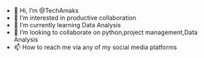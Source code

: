 - 👋 Hi, I’m @TechAmaks
- 👀 I’m interested in productive collaboration
- 🌱 I’m currently learning Data Analysis
- 💞️ I’m looking to collaborate on python,project management,Data Analysis
- 📫 How to reach me via any of my social media platforms

<!---
TechAmaks/TechAmaks is a ✨ special ✨ repository because its `README.md` (this file) appears on your GitHub profile.
You can click the Preview link to take a look at your changes.
--->
